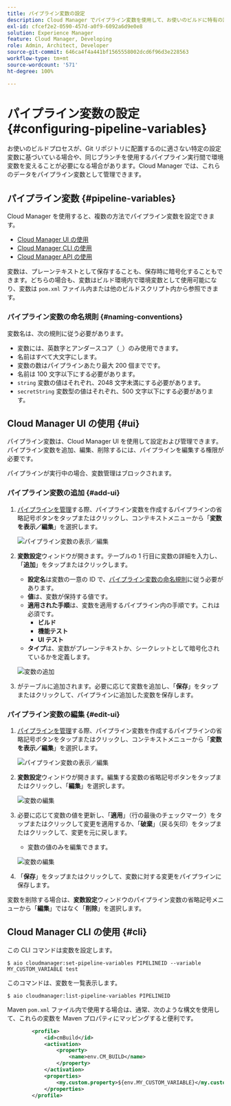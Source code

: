 ```yaml
---
title: パイプライン変数の設定
description: Cloud Manager でパイプライン変数を使用して、お使いのビルドに特有の設定変数を管理する方法について説明します。
exl-id: cfcef2e2-0590-457d-a0f9-6092a6d9e0e8
solution: Experience Manager
feature: Cloud Manager, Developing
role: Admin, Architect, Developer
source-git-commit: 646ca4f4a441bf1565558002dcd6f96d3e228563
workflow-type: tm+mt
source-wordcount: '571'
ht-degree: 100%

---
```


# パイプライン変数の設定 {#configuring-pipeline-variables}

お使いのビルドプロセスが、Git リポジトリに配置するのに適さない特定の設定変数に基づいている場合や、同じブランチを使用するパイプライン実行間で環境変数を変えることが必要になる場合があります。Cloud Manager では、これらのデータをパイプライン変数として管理できます。

## パイプライン変数 {#pipeline-variables}

Cloud Manager を使用すると、複数の方法でパイプライン変数を設定できます。

* [Cloud Manager UI の使用](#ui)
* [Cloud Manager CLI の使用](#cli)
* [Cloud Manager API の使用](https://developer.adobe.com/experience-cloud/cloud-manager/reference/api/#tag/Variables/operation/getPipelineVariables)

変数は、プレーンテキストとして保存することも、保存時に暗号化することもできます。どちらの場合も、変数はビルド環境内で環境変数として使用可能になり、変数は `pom.xml` ファイル内または他のビルドスクリプト内から参照できます。

### パイプライン変数の命名規則 {#naming-conventions}

変数名は、次の規則に従う必要があります。

* 変数には、英数字とアンダースコア（`_`）のみ使用できます。
* 名前はすべて大文字にします。
* 変数の数はパイプラインあたり最大 200 個までです。
* 名前は 100 文字以下にする必要があります。
* `string` 変数の値はそれぞれ、2048 文字未満にする必要があります。
* `secretString` 変数型の値はそれぞれ、500 文字以下にする必要があります。

## Cloud Manager UI の使用 {#ui}

パイプライン変数は、Cloud Manager UI を使用して設定および管理できます。パイプライン変数を追加、編集、削除するには、パイプラインを編集する権限が必要です。

パイプラインが実行中の場合、変数管理はブロックされます。

### パイプライン変数の追加 {#add-ui}

1. [パイプラインを管理](/help/implementing/cloud-manager/configuring-pipelines/managing-pipelines.md)する際、パイプライン変数を作成するパイプラインの省略記号ボタンをタップまたはクリックし、コンテキストメニューから「**変数を表示／編集**」を選択します。

   ![パイプライン変数の表示／編集](/help/implementing/cloud-manager/assets/pipeline-variables-view-edit.png)

1. **変数設定**&#x200B;ウィンドウが開きます。テーブルの 1 行目に変数の詳細を入力し、「**追加**」をタップまたはクリックします。

   * **設定名**&#x200B;は変数の一意の ID で、[パイプライン変数の命名規則](#naming-conventions)に従う必要があります。
   * **値**&#x200B;は、変数が保持する値です。
   * **適用された手順**&#x200B;は、変数を適用するパイプライン内の手順です。これは必須です。
      * **ビルド**
      * **機能テスト**
      * **UI テスト**
   * **タイプ**&#x200B;は、変数がプレーンテキストか、シークレットとして暗号化されているかを定義します。

   ![変数の追加](/help/implementing/cloud-manager/assets/pipeline-variables-add-variable.png)

1. がテーブルに追加されます。必要に応じて変数を追加し、「**保存**」をタップまたはクリックして、パイプラインに追加した変数を保存します。

### パイプライン変数の編集 {#edit-ui}

1. [パイプラインを管理](/help/implementing/cloud-manager/configuring-pipelines/managing-pipelines.md)する際、パイプライン変数を作成するパイプラインの省略記号ボタンをタップまたはクリックし、コンテキストメニューから「**変数を表示／編集**」を選択します。

   ![パイプライン変数の表示／編集](/help/implementing/cloud-manager/assets/pipeline-variables-view-edit.png)

1. **変数設定**&#x200B;ウィンドウが開きます。編集する変数の省略記号ボタンをタップまたはクリックし、「**編集**」を選択します。

   ![変数の編集](/help/implementing/cloud-manager/assets/pipeline-variables-edit.png)

1. 必要に応じて変数の値を更新し、「**適用**」（行の最後のチェックマーク）をタップまたはクリックして変更を適用するか、「**破棄**」（戻る矢印）をタップまたはクリックして、変更を元に戻します。

   * 変数の値のみを編集できます。

   ![変数の編集](/help/implementing/cloud-manager/assets/pipeline-variables-edit-save.png)

1. 「**保存**」をタップまたはクリックして、変数に対する変更をパイプラインに保存します。

変数を削除する場合は、**変数設定**&#x200B;ウィンドウのパイプライン変数の省略記号メニューから「**編集**」ではなく「**削除**」を選択します。

## Cloud Manager CLI の使用 {#cli}

この CLI コマンドは変数を設定します。

```shell
$ aio cloudmanager:set-pipeline-variables PIPELINEID --variable MY_CUSTOM_VARIABLE test
```

このコマンドは、変数を一覧表示します。

```shell
$ aio cloudmanager:list-pipeline-variables PIPELINEID
```

Maven `pom.xml` ファイル内で使用する場合は、通常、次のような構文を使用して、これらの変数を Maven プロパティにマッピングすると便利です。

```xml
        <profile>
            <id>cmBuild</id>
            <activation>
                <property>
                    <name>env.CM_BUILD</name>
                </property>
            </activation>
            <properties>
                <my.custom.property>${env.MY_CUSTOM_VARIABLE}</my.custom.property> 
            </properties>
        </profile>
```
